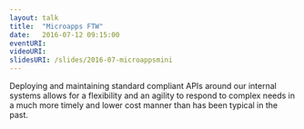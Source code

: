 ```yaml
---
layout: talk
title:  "Microapps FTW"
date:   2016-07-12 09:15:00
eventURI:
videoURI:
slidesURI: /slides/2016-07-microappsmini
---
```


Deploying and maintaining standard compliant APIs around our internal systems 
allows for a flexibility and an agility to respond to complex needs in a much more
timely and lower cost manner than has been typical in the past.
